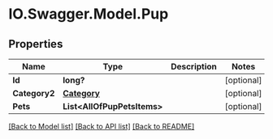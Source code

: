 # IO.Swagger.Model.Pup
## Properties

Name | Type | Description | Notes
------------ | ------------- | ------------- | -------------
**Id** | **long?** |  | [optional] 
**Category2** | [**Category**](Category.md) |  | [optional] 
**Pets** | **List&lt;AllOfPupPetsItems&gt;** |  | [optional] 

[[Back to Model list]](../README.md#documentation-for-models) [[Back to API list]](../README.md#documentation-for-api-endpoints) [[Back to README]](../README.md)

